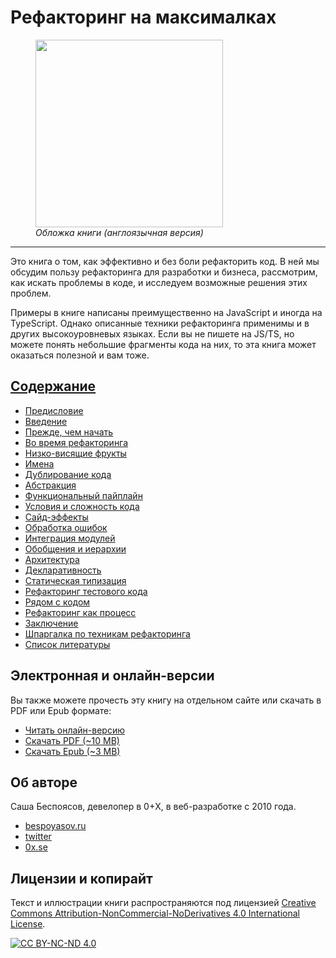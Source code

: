# Рефакторинг на максималках

<figure>
  <img src="../images/cover.jpg" width="300">
  <figcaption><em>Обложка книги (англоязычная версия)</em></figcaption>
</figure>

---

Это книга о том, как эффективно и без боли рефакторить код. В ней мы обсудим пользу рефакторинга для разработки и бизнеса, рассмотрим, как искать проблемы в коде, и исследуем возможные решения этих проблем.

Примеры в книге написаны преимущественно на JavaScript и иногда на TypeScript. Однако описанные техники рефакторинга применимы и в других высокоуровневых языках. Если вы не пишете на JS/TS, но можете понять небольшие фрагменты кода на них, то эта книга может оказаться полезной и вам тоже.

## [Содержание](./TOC.md)

- [Предисловие](./01-preface.md)
- [Введение](./02-introduction.md)
- [Прежде, чем начать](./03-before-start.md)
- [Во время рефакторинга](./04-during-refactoring.md)
- [Низко-висящие фрукты](./05-low-hanging-fruit.md)
- [Имена](./06-names.md)
- [Дублирование кода](./07-duplication.md)
- [Абстракция](./08-abstraction.md)
- [Функциональный пайплайн](./09-functional-pipeline.md)
- [Условия и сложность кода](./10-conditions.md)
- [Сайд-эффекты](./11-side-effects.md)
- [Обработка ошибок](./12-error-handling.md)
- [Интеграция модулей](./13-module-integration.md)
- [Обобщения и иерархии](./14-generics.md)
- [Архитектура](./15-architecture.md)
- [Декларативность](./16-declarative-style.md)
- [Статическая типизация](./17-static-typing.md)
- [Рефакторинг тестового кода](./18-test-code.md)
- [Рядом с кодом](./19-comments-and-docs.md)
- [Рефакторинг как процесс](./20-refactoring-process.md)
- [Заключение](./21-afterword.md)
- [Шпаргалка по техникам рефакторинга](./22-cheatsheet.md)
- [Список литературы](./23-sources.md)

## Электронная и онлайн-версии

Вы также можете прочесть эту книгу на отдельном сайте или скачать в PDF или Epub формате:

- [Читать онлайн-версию](https://refactor-like-a-superhero.vercel.app/ru)
- [Скачать PDF (~10 MB)](../ebook/refactor-like-a-superhero-ru.pdf)
- [Скачать Epub (~3 MB)](../ebook/refactor-like-a-superhero-ru.epub)

## Об авторе

Саша Беспоясов, девелопер в 0+X, в веб-разработке с 2010 года.

- [bespoyasov.ru](https://bespoyasov.ru)
- [twitter](https://twitter.com/bespoyasov)
- [0x.se](https://0x.se)

## Лицензии и копирайт

Текст и иллюстрации книги распространяются под лицензией [Creative Commons Attribution-NonCommercial-NoDerivatives 4.0 International License](http://creativecommons.org/licenses/by-nc-nd/4.0/).

[![CC BY-NC-ND 4.0](https://i.creativecommons.org/l/by-nc-nd/4.0/88x31.png)](http://creativecommons.org/licenses/by-nc-nd/4.0/)
